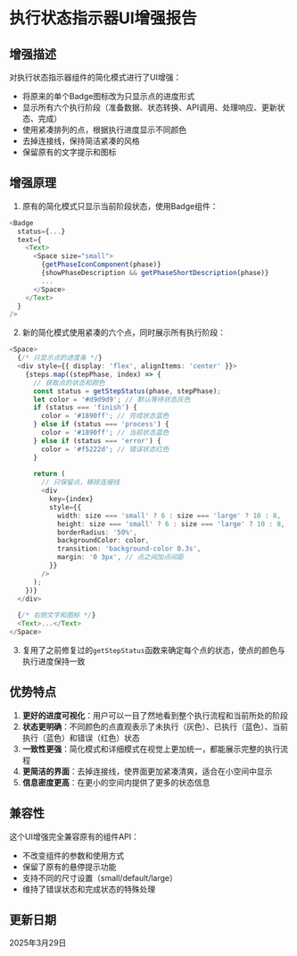 # 执行状态指示器UI增强报告

## 增强描述

对执行状态指示器组件的简化模式进行了UI增强：
- 将原来的单个Badge图标改为只显示点的进度形式
- 显示所有六个执行阶段（准备数据、状态转换、API调用、处理响应、更新状态、完成）
- 使用紧凑排列的点，根据执行进度显示不同颜色
- 去掉连接线，保持简洁紧凑的风格
- 保留原有的文字提示和图标

## 增强原理

1. 原有的简化模式只显示当前阶段状态，使用Badge组件：
```typescript
<Badge
  status={...}
  text={
    <Text>
      <Space size="small">
        {getPhaseIconComponent(phase)}
        {showPhaseDescription && getPhaseShortDescription(phase)}
        ...
      </Space>
    </Text>
  }
/>
```

2. 新的简化模式使用紧凑的六个点，同时展示所有执行阶段：
```typescript
<Space>
  {/* 只显示点的进度条 */}
  <div style={{ display: 'flex', alignItems: 'center' }}>
    {steps.map((stepPhase, index) => {
      // 获取点的状态和颜色
      const status = getStepStatus(phase, stepPhase);
      let color = '#d9d9d9'; // 默认等待状态灰色
      if (status === 'finish') {
        color = '#1890ff'; // 完成状态蓝色
      } else if (status === 'process') {
        color = '#1890ff'; // 当前状态蓝色
      } else if (status === 'error') {
        color = '#f5222d'; // 错误状态红色
      }
      
      return (
        // 只保留点，移除连接线
        <div 
          key={index}
          style={{
            width: size === 'small' ? 6 : size === 'large' ? 10 : 8,
            height: size === 'small' ? 6 : size === 'large' ? 10 : 8,
            borderRadius: '50%',
            backgroundColor: color,
            transition: 'background-color 0.3s',
            margin: '0 3px', // 点之间加点间距
          }}
        />
      );
    })}
  </div>
  
  {/* 右侧文字和图标 */}
  <Text>...</Text>
</Space>
```

3. 复用了之前修复过的`getStepStatus`函数来确定每个点的状态，使点的颜色与执行进度保持一致

## 优势特点

1. **更好的进度可视化**：用户可以一目了然地看到整个执行流程和当前所处的阶段
2. **状态更明确**：不同颜色的点直观表示了未执行（灰色）、已执行（蓝色）、当前执行（蓝色）和错误（红色）状态
3. **一致性更强**：简化模式和详细模式在视觉上更加统一，都能展示完整的执行流程
4. **更简洁的界面**：去掉连接线，使界面更加紧凑清爽，适合在小空间中显示
5. **信息密度更高**：在更小的空间内提供了更多的状态信息

## 兼容性

这个UI增强完全兼容原有的组件API：
- 不改变组件的参数和使用方式
- 保留了原有的悬停提示功能
- 支持不同的尺寸设置（small/default/large）
- 维持了错误状态和完成状态的特殊处理

## 更新日期

2025年3月29日
